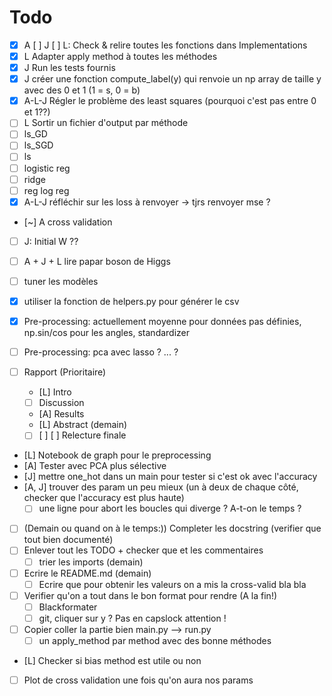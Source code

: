 # Todo

- [x] A [ ] J [ ] L: Check & relire toutes les fonctions dans Implementations
- [x] L Adapter apply method à toutes les méthodes
- [x] J Run les tests fournis 
- [x] J créer une fonction compute_label(y) qui renvoie un np array de taille y avec des 0 et 1 (1 = s, 0 = b)
- [x] A-L-J Régler le problème des least squares (pourquoi c'est pas entre 0 et 1??)
- [ ] L Sortir un fichier d'output par méthode
- [ ] ls_GD
- [ ] ls_SGD
- [ ] ls
- [ ] logistic reg
- [ ] ridge
- [ ] reg log reg
- [x] A-L-J réfléchir sur les loss à renvoyer -> tjrs renvoyer mse ?
- [~] A cross validation 
- [ ] J: Initial W ??
- [ ] A + J + L lire papar boson de Higgs
- [ ] tuner les modèles
- [x] utiliser la fonction de helpers.py pour générer le csv
- [x] Pre-processing: actuellement moyenne pour données pas définies, np.sin/cos pour les angles, standardizer
- [ ] Pre-processing: pca avec lasso ? ... ?


- [ ] Rapport (Prioritaire)
    - [L] Intro
    - [ ] Discussion
    - [A] Results
    - [L] Abstract (demain)
    - [ ] [ ] [ ] Relecture finale 
- [L] Notebook de graph pour le preprocessing
- [A] Tester avec PCA plus sélective 
- [J] mettre one_hot dans un main pour tester si c'est ok avec l'accuracy
- [A, J] trouver des param un peu mieux (un à deux de chaque côté, checker que l'accuracy est plus haute)
    - [ ] une ligne pour abort les boucles qui diverge ? A-t-on le temps ? 
- [ ] (Demain ou quand on à le temps:)) Completer les docstring (verifier que tout bien documenté)
- [ ] Enlever tout les TODO + checker que  et les commentaires
    - [ ] trier les imports (demain)
- [ ] Ecrire le README.md (demain)
    - [ ] Ecrire que pour obtenir les valeurs on a mis la cross-valid bla bla 
- [ ] Verifier qu'on a tout dans le bon format pour rendre (A la fin!)
    - [ ] Blackformater 
    - [ ] git, cliquer sur y ? Pas en capslock attention !
- [ ] Copier coller la partie bien main.py --> run.py
    - [ ] un apply_method par method avec des bonne méthodes 
- [L] Checker si bias method est utile ou non 
- [ ] Plot de cross validation une fois qu'on aura nos params 
